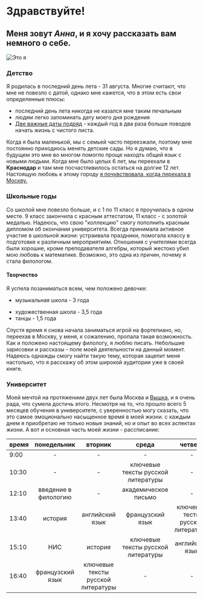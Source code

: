 # Здравствуйте!
## Меня зовут _Анна_, и я хочу рассказать вам немного о себе. 
![Это я](https://pp.userapi.com/c841333/v841333647/61fdb/f_6bX_PKyo8.jpg)
### Детство 
Я родилась в последний день лета - 31 августа. Многие считают, что мне не повезло с датой, однако мне кажется, что в этом есть свои определенные плюсы:
+ последний день лета никогда не казался мне таким печальным
+ людям легко запоминать дату моего дня рождения 
+ [Две важные даты подряд](ссылка "31 августа и 1 сентября") - каждый год в два раза больше поводов начать жизнь с чистого листа.

Когда я была маленькой, мы с семьей часто переезжали, поэтому мне постоянно приходиось менять детские сады. Но я думаю, что в будущем это мне во многом помогло проще находть общий язык с новыми людьми. 
Когда мне было целых 6 лет, мы переехали в **Краснодар** и там мне посчастливилось остаться на долгие 12 лет. Настоящую любовь к этому городу [я почувствовала, когда перехала в Москву.](ссылка "потерявши - плачем")
### Школьные годы
Со школой мне повезло больше, и с 1 по 11 класс я проучилась в одном месте. 9 класс закончила с красным аттестатом, 11 класс - с золотой медалью. Надеюсь, что свою "коллекцию" смогу пополнить красным дипломом об окончании университета. 
Всегда принимала активное участие в школьной жизни: устраивала праздники, помогала классу в подготовке к различным мероприятиям. 
Отношения с учителями всегда были хорошие, кроме преподавателя алгебры, который жестоко убил мою любовь к математике. Возможно, это одна из причин, почему я стала филологом. 
#### Творчество 
Я успела позаниматься всем, чем положено девочке: 
- музыкальная школа - 3 года
+ художественная школа - 3,5 года
+ танцы - 1,5 года 

Спустя время я снова начала заниматься игрой на фортепиано, но, переехав в Москву, у меня, к сожалению, пропала такая возможность.
Как и положено настоящему филологу, я люблю писать. Небольшие зарисовки и рассказы - поле моей деятельности на данный момент. Надеюсь однажды смогу найти такую тему, которая зацепит меня настолько, что я расскажу об этом широкой аудитории уже в своей книге. 
### Университет
Моей мечтой на протяжениии двух лет была Москва и [Вышка](ссылка "НИУ ВШЭ"), и я очень рада, что сумела достичь этого. Несмотря на то, что прошло всего 5 месяцев обучения в университете, с уверенностью могу сказать, что это самое эмоционально насыщенное время в моей жизни. с каждым днем я приобретаю не только новые знаний, но и опыт во всех аспектах жизни. 
А вот и основная часть моей жизни - рассписание:

время|понедельник|вторник|среда|четверг|пятница
---|:---:|:---:|:---:|:---:|---:
9:00|-|-|-|-|-
10:30|-|-|ключевые тексты русской литературы|-|цифровая грамотность
12:10|введение в филологию|-|академическое письмо|-|введение в филологию
13:40|история|английский язык|французский язык|ключевые тесты русской литературы|цифровая грамотность
15:10|НИС|история|ключевые тексты русской литературы|английский язык|-
16:40|французский язык|ключевые тексты русской литературы|-|-|французский язык
